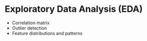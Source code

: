 # Exploratory Data Analysis (EDA)

- Correlation matrix
- Outlier detection
- Feature distributions and patterns
